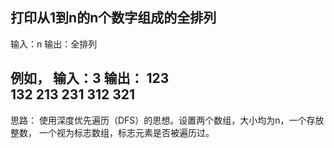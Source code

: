 打印从1到n的n个数字组成的全排列
-----------------------------
输入：n 
输出：全排列

例如， 
输入：3 
输出： 
123</br>
132 
213 
231 
312 
321
-------------------------------
思路：
使用深度优先遍历（DFS）的思想。设置两个数组，大小均为n，一个存放整数，
一个视为标志数组，标志元素是否被遍历过。
